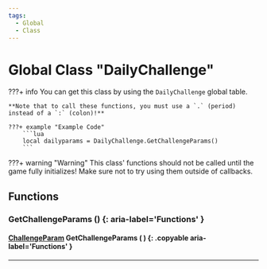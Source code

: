 ```yaml
---
tags:
  - Global
  - Class
---
```

# Global Class "DailyChallenge"

???+ info
    You can get this class by using the `DailyChallenge` global table.
    
    **Note that to call these functions, you must use a `.` (period) instead of a `:` (colon)!**
    
    ???+ example "Example Code"
        ```lua
        local dailyparams = DailyChallenge.GetChallengeParams()
        ```

???+ warning "Warning"
    This class' functions should not be called until the game fully initializes! Make sure not to try using them outside of callbacks.
    
## Functions

### GetChallengeParams () {: aria-label='Functions' }
#### [ChallengeParam](ChallengeParam.md) GetChallengeParams ( ) {: .copyable aria-label='Functions' }

___